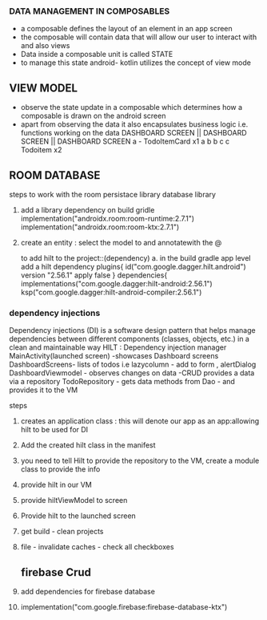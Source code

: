 ###  DATA MANAGEMENT IN COMPOSABLES
- a composable defines the layout of an element in an app screen 
- the composable will contain data that will allow our user to interact with and also views
- Data inside a composable unit is called STATE
- to manage this state android- kotlin utilizes the concept of view mode

## VIEW MODEL
- observe the state update in a composable which determines how a composable is drawn on the android screen
- apart from observing the data it also encapsulates business logic i.e. functions working on the data
  DASHBOARD SCREEN || DASHBOARD SCREEN || DASHBOARD SCREEN a - TodoItemCard x1 a b b c c Todoitem x2

## ROOM DATABASE
steps to work with the room persistace library database library
1. add a library dependency on build gridle
   implementation("androidx.room:room-runtime:2.7.1")
   implementation("androidx.room:room-ktx:2.7.1")
2. create an entity : select the model to and annotatewith the 
@ 






   to add hilt to the project::(dependency)
   a. in the build gradle app level add a hilt dependency 
   plugins{
id("com.google.dagger.hilt.android") version "2.56.1" apply false
   }
dependencies{
implementations("com.google.dagger:hilt-android:2.56.1")
ksp("com.google.dagger:hilt-android-compiler:2.56.1")

### dependency injections
Dependency injections (DI) is a software design pattern that helps manage dependencies between
different components (classes, objects, etc.) in a clean and maintainable way
HILT : Dependency injection manager
MainActivity(launched screen)
    -showcases Dashboard screens
DashboardScreens- lists of todos i.e lazycolumn
                - add to form , alertDialog
DashboardViewmodel - observes changes on data
                   -CRUD provides a data via a repository
TodoRepository     - gets data methods from Dao
                    - and provides it to the VM

steps
1. creates an  application class : this will denote our app as an app:allowing hilt to be used for DI
2. Add the created hilt class in the manifest
3. you need to tell Hilt to provide the repository to the VM, create a module class to provide the info
4. provide hilt in our VM
5. provide hiltViewModel to screen
6. Provide hilt to the launched screen
7. get build - clean projects
8. file - invalidate caches - check all checkboxes


   ## firebase Crud 
1. add dependencies for firebase database
2. implementation("com.google.firebase:firebase-database-ktx")

   